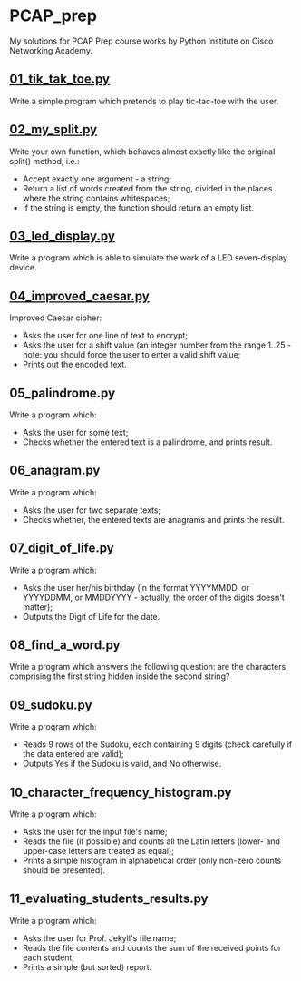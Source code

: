 # PCAP_prep
My solutions for PCAP Prep course works by Python Institute on Cisco Networking Academy.
    
## [01_tik_tak_toe.py](https://github.com/sonnong/PCAP_prep/blob/master/01_tik-tak-toe.py)
Write a simple program which pretends to play tic-tac-toe with the user.

## [02_my_split.py](https://github.com/sonnong/PCAP_prep/blob/master/02_my_split.py)
Write your own function, which behaves almost exactly like the original split() method, i.e.:
- Accept exactly one argument - a string;
- Return a list of words created from the string, divided in the places where the string contains whitespaces;
- If the string is empty, the function should return an empty list.

## [03_led_display.py](https://github.com/sonnong/PCAP_prep/blob/master/03_led_display.py)
Write a program which is able to simulate the work of a LED seven-display device.
    
## [04_improved_caesar.py](https://github.com/sonnong/PCAP_prep/blob/master/04_improved_caesar.py)
Improved Caesar cipher:
- Asks the user for one line of text to encrypt;
- Asks the user for a shift value (an integer number from the range 1..25 - note: you should force the user to enter a valid shift value;
- Prints out the encoded text.
        
## 05_palindrome.py
Write a program which:
- Asks the user for some text;
- Checks whether the entered text is a palindrome, and prints result.
        
## 06_anagram.py
Write a program which:
- Asks the user for two separate texts;
- Checks whether, the entered texts are anagrams and prints the result.
    
## 07_digit_of_life.py
Write a program which:
- Asks the user her/his birthday (in the format YYYYMMDD, or YYYYDDMM, or MMDDYYYY - actually, the order of the digits doesn't matter);
- Outputs the Digit of Life for the date.
    
## 08_find_a_word.py
Write a program which answers the following question: are the characters comprising the first string hidden inside the second string?

## 09_sudoku.py
Write a program which:
- Reads 9 rows of the Sudoku, each containing 9 digits (check carefully if the data entered are valid);
- Outputs Yes if the Sudoku is valid, and No otherwise.
    
## 10_character_frequency_histogram.py
Write a program which:
- Asks the user for the input file's name;
- Reads the file (if possible) and counts all the Latin letters (lower- and upper-case letters are treated as equal);
- Prints a simple histogram in alphabetical order (only non-zero counts should be presented).
    
## 11_evaluating_students_results.py
Write a program which:
- Asks the user for Prof. Jekyll's file name;
- Reads the file contents and counts the sum of the received points for each student;
- Prints a simple (but sorted) report.
